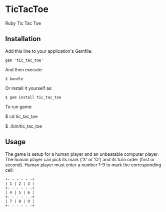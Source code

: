 # TicTacToe

Ruby Tic Tac Toe

## Installation

Add this line to your application's Gemfile:

    gem 'tic_tac_toe'

And then execute:

    $ bundle

Or install it yourself as:

    $ gem install tic_tac_toe

To run game:

$ cd tic_tac_toe

$ ./bin/tic_tac_toe

## Usage

The game is setup for a human player and an unbeatable computer player.
The human player can pick its mark ('X' or 'O') and its turn order (first or second).
Human player must enter a number 1-9 to mark the corresponding cell:

````
+- - - - - -+
| 1 | 2 | 3 |
+- - - - - -+
| 4 | 5 | 6 |
+- - - - - -+
| 7 | 8 | 9 |
+- - - - - -+
````

